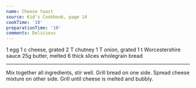 ```yaml
---
name: Cheese toast
source: Kid's Cookbook, page 14
cookTime: '10'
preparationTime: '10'
comments: Delicious
---
```


1 egg
1 c cheese, grated
2 T chutney
1 T onion, grated
1 t Worcestershire sauce
25g butter, melted
6 thick slices wholegrain bread

---

Mix together all ingredients, stir well.  Grill bread on one side.  Spread cheese mixture on other side.  Grill until cheese is melted and bubbly.

